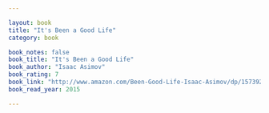```yaml
---

layout: book
title: "It's Been a Good Life"
category: book

book_notes: false
book_title: "It's Been a Good Life"
book_author: "Isaac Asimov"
book_rating: 7
book_link: "http://www.amazon.com/Been-Good-Life-Isaac-Asimov/dp/1573929689/"
book_read_year: 2015

---
```

